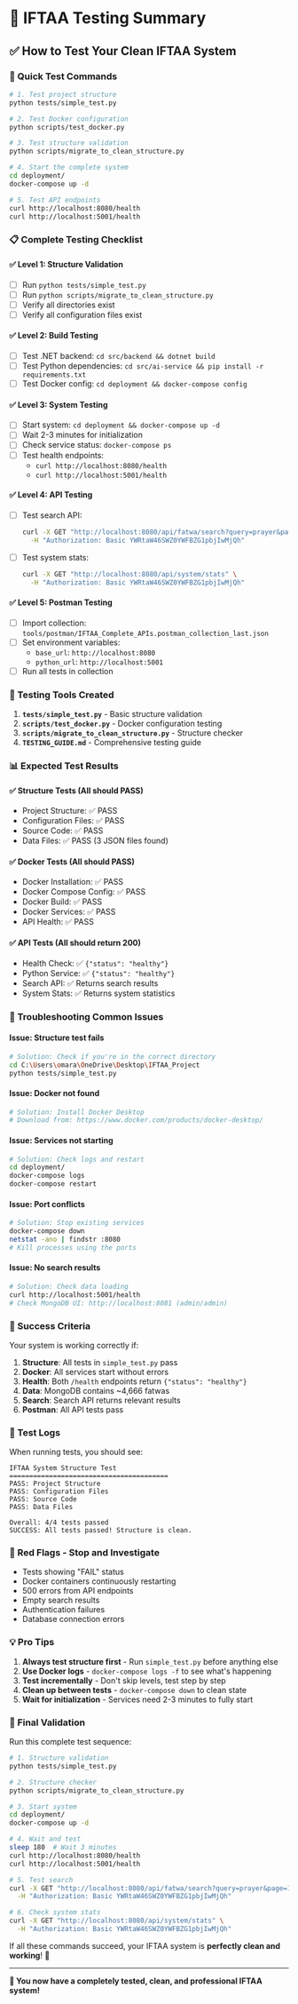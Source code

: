 # 🧪 IFTAA Testing Summary

## ✅ How to Test Your Clean IFTAA System

### 🚀 Quick Test Commands

```bash
# 1. Test project structure
python tests/simple_test.py

# 2. Test Docker configuration
python scripts/test_docker.py

# 3. Test structure validation
python scripts/migrate_to_clean_structure.py

# 4. Start the complete system
cd deployment/
docker-compose up -d

# 5. Test API endpoints
curl http://localhost:8080/health
curl http://localhost:5001/health
```

### 📋 Complete Testing Checklist

#### ✅ **Level 1: Structure Validation**
- [ ] Run `python tests/simple_test.py`
- [ ] Run `python scripts/migrate_to_clean_structure.py`
- [ ] Verify all directories exist
- [ ] Verify all configuration files exist

#### ✅ **Level 2: Build Testing**
- [ ] Test .NET backend: `cd src/backend && dotnet build`
- [ ] Test Python dependencies: `cd src/ai-service && pip install -r requirements.txt`
- [ ] Test Docker config: `cd deployment && docker-compose config`

#### ✅ **Level 3: System Testing**
- [ ] Start system: `cd deployment && docker-compose up -d`
- [ ] Wait 2-3 minutes for initialization
- [ ] Check service status: `docker-compose ps`
- [ ] Test health endpoints:
  - `curl http://localhost:8080/health`
  - `curl http://localhost:5001/health`

#### ✅ **Level 4: API Testing**
- [ ] Test search API:
  ```bash
  curl -X GET "http://localhost:8080/api/fatwa/search?query=prayer&page=1&pageSize=10" \
    -H "Authorization: Basic YWRtaW46SWZ0YWFBZG1pbjIwMjQh"
  ```
- [ ] Test system stats:
  ```bash
  curl -X GET "http://localhost:8080/api/system/stats" \
    -H "Authorization: Basic YWRtaW46SWZ0YWFBZG1pbjIwMjQh"
  ```

#### ✅ **Level 5: Postman Testing**
- [ ] Import collection: `tools/postman/IFTAA_Complete_APIs.postman_collection_last.json`
- [ ] Set environment variables:
  - `base_url`: `http://localhost:8080`
  - `python_url`: `http://localhost:5001`
- [ ] Run all tests in collection

### 🔧 Testing Tools Created

1. **`tests/simple_test.py`** - Basic structure validation
2. **`scripts/test_docker.py`** - Docker configuration testing
3. **`scripts/migrate_to_clean_structure.py`** - Structure checker
4. **`TESTING_GUIDE.md`** - Comprehensive testing guide

### 📊 Expected Test Results

#### ✅ **Structure Tests (All should PASS)**
- Project Structure: ✅ PASS
- Configuration Files: ✅ PASS
- Source Code: ✅ PASS
- Data Files: ✅ PASS (3 JSON files found)

#### ✅ **Docker Tests (All should PASS)**
- Docker Installation: ✅ PASS
- Docker Compose Config: ✅ PASS
- Docker Build: ✅ PASS
- Docker Services: ✅ PASS
- API Health: ✅ PASS

#### ✅ **API Tests (All should return 200)**
- Health Check: ✅ `{"status": "healthy"}`
- Python Service: ✅ `{"status": "healthy"}`
- Search API: ✅ Returns search results
- System Stats: ✅ Returns system statistics

### 🐛 Troubleshooting Common Issues

#### **Issue: Structure test fails**
```bash
# Solution: Check if you're in the correct directory
cd C:\Users\omara\OneDrive\Desktop\IFTAA_Project
python tests/simple_test.py
```

#### **Issue: Docker not found**
```bash
# Solution: Install Docker Desktop
# Download from: https://www.docker.com/products/docker-desktop/
```

#### **Issue: Services not starting**
```bash
# Solution: Check logs and restart
cd deployment/
docker-compose logs
docker-compose restart
```

#### **Issue: Port conflicts**
```bash
# Solution: Stop existing services
docker-compose down
netstat -ano | findstr :8080
# Kill processes using the ports
```

#### **Issue: No search results**
```bash
# Solution: Check data loading
curl http://localhost:5001/health
# Check MongoDB UI: http://localhost:8081 (admin/admin)
```

### 🎯 Success Criteria

Your system is working correctly if:

1. **Structure**: All tests in `simple_test.py` pass
2. **Docker**: All services start without errors
3. **Health**: Both `/health` endpoints return `{"status": "healthy"}`
4. **Data**: MongoDB contains ~4,666 fatwas
5. **Search**: Search API returns relevant results
6. **Postman**: All API tests pass

### 📝 Test Logs

When running tests, you should see:
```
IFTAA System Structure Test
========================================
PASS: Project Structure
PASS: Configuration Files
PASS: Source Code
PASS: Data Files

Overall: 4/4 tests passed
SUCCESS: All tests passed! Structure is clean.
```

### 🚨 Red Flags - Stop and Investigate

- Tests showing "FAIL" status
- Docker containers continuously restarting
- 500 errors from API endpoints
- Empty search results
- Authentication failures
- Database connection errors

### 💡 Pro Tips

1. **Always test structure first** - Run `simple_test.py` before anything else
2. **Use Docker logs** - `docker-compose logs -f` to see what's happening
3. **Test incrementally** - Don't skip levels, test step by step
4. **Clean up between tests** - `docker-compose down` to clean state
5. **Wait for initialization** - Services need 2-3 minutes to fully start

### 🎉 Final Validation

Run this complete test sequence:

```bash
# 1. Structure validation
python tests/simple_test.py

# 2. Structure checker
python scripts/migrate_to_clean_structure.py

# 3. Start system
cd deployment/
docker-compose up -d

# 4. Wait and test
sleep 180  # Wait 3 minutes
curl http://localhost:8080/health
curl http://localhost:5001/health

# 5. Test search
curl -X GET "http://localhost:8080/api/fatwa/search?query=prayer&page=1&pageSize=5" \
  -H "Authorization: Basic YWRtaW46SWZ0YWFBZG1pbjIwMjQh"

# 6. Check system stats
curl -X GET "http://localhost:8080/api/system/stats" \
  -H "Authorization: Basic YWRtaW46SWZ0YWFBZG1pbjIwMjQh"
```

If all these commands succeed, your IFTAA system is **perfectly clean and working**! 🎊

---

**🎯 You now have a completely tested, clean, and professional IFTAA system!**